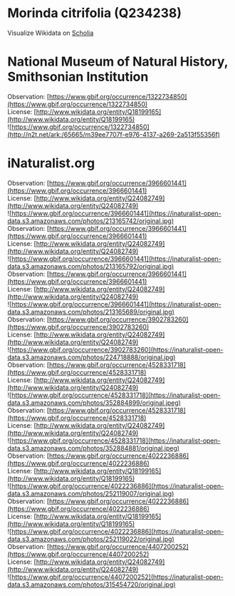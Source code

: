 
Morinda citrifolia (Q234238)
============================
  
Visualize Wikidata on [Scholia](https://scholia.toolforge.org/taxon/Q234238)
# National Museum of Natural History, Smithsonian Institution
  
Observation: [https://www.gbif.org/occurrence/1322734850](https://www.gbif.org/occurrence/1322734850)  
License: [http://www.wikidata.org/entity/Q18199165](http://www.wikidata.org/entity/Q18199165)  
![https://www.gbif.org/occurrence/1322734850](http://n2t.net/ark:/65665/m39ee7707f-e976-4137-a269-2a513f55356f)
# iNaturalist.org
  
Observation: [https://www.gbif.org/occurrence/3966601441](https://www.gbif.org/occurrence/3966601441)  
License: [http://www.wikidata.org/entity/Q24082749](http://www.wikidata.org/entity/Q24082749)  
![https://www.gbif.org/occurrence/3966601441](https://inaturalist-open-data.s3.amazonaws.com/photos/213165742/original.jpg)  
Observation: [https://www.gbif.org/occurrence/3966601441](https://www.gbif.org/occurrence/3966601441)  
License: [http://www.wikidata.org/entity/Q24082749](http://www.wikidata.org/entity/Q24082749)  
![https://www.gbif.org/occurrence/3966601441](https://inaturalist-open-data.s3.amazonaws.com/photos/213165792/original.jpg)  
Observation: [https://www.gbif.org/occurrence/3966601441](https://www.gbif.org/occurrence/3966601441)  
License: [http://www.wikidata.org/entity/Q24082749](http://www.wikidata.org/entity/Q24082749)  
![https://www.gbif.org/occurrence/3966601441](https://inaturalist-open-data.s3.amazonaws.com/photos/213165689/original.jpg)  
Observation: [https://www.gbif.org/occurrence/3902783260](https://www.gbif.org/occurrence/3902783260)  
License: [http://www.wikidata.org/entity/Q24082749](http://www.wikidata.org/entity/Q24082749)  
![https://www.gbif.org/occurrence/3902783260](https://inaturalist-open-data.s3.amazonaws.com/photos/224718888/original.jpg)  
Observation: [https://www.gbif.org/occurrence/4528331718](https://www.gbif.org/occurrence/4528331718)  
License: [http://www.wikidata.org/entity/Q24082749](http://www.wikidata.org/entity/Q24082749)  
![https://www.gbif.org/occurrence/4528331718](https://inaturalist-open-data.s3.amazonaws.com/photos/352884899/original.jpeg)  
Observation: [https://www.gbif.org/occurrence/4528331718](https://www.gbif.org/occurrence/4528331718)  
License: [http://www.wikidata.org/entity/Q24082749](http://www.wikidata.org/entity/Q24082749)  
![https://www.gbif.org/occurrence/4528331718](https://inaturalist-open-data.s3.amazonaws.com/photos/352884881/original.jpeg)  
Observation: [https://www.gbif.org/occurrence/4022236886](https://www.gbif.org/occurrence/4022236886)  
License: [http://www.wikidata.org/entity/Q18199165](http://www.wikidata.org/entity/Q18199165)  
![https://www.gbif.org/occurrence/4022236886](https://inaturalist-open-data.s3.amazonaws.com/photos/252119007/original.jpg)  
Observation: [https://www.gbif.org/occurrence/4022236886](https://www.gbif.org/occurrence/4022236886)  
License: [http://www.wikidata.org/entity/Q18199165](http://www.wikidata.org/entity/Q18199165)  
![https://www.gbif.org/occurrence/4022236886](https://inaturalist-open-data.s3.amazonaws.com/photos/252119022/original.jpg)  
Observation: [https://www.gbif.org/occurrence/4407200252](https://www.gbif.org/occurrence/4407200252)  
License: [http://www.wikidata.org/entity/Q24082749](http://www.wikidata.org/entity/Q24082749)  
![https://www.gbif.org/occurrence/4407200252](https://inaturalist-open-data.s3.amazonaws.com/photos/315454720/original.jpg)